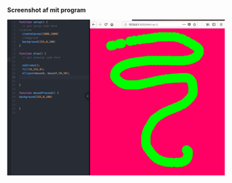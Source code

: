**Screenshot af mit program**

![ScreenShot](https://github.com/mettemark/My-MiniEx/blob/master/mini_ex1/Screenshot%20MiniEx1.jpg)
